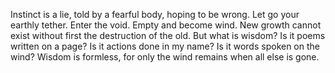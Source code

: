 Instinct is a lie, told by a fearful body, hoping to be wrong.
Let go your earthly tether. Enter the void. Empty and become wind.
New growth cannot exist without first the destruction of the old.
But what is wisdom?
Is it poems written on a page?
Is it actions done in my name?
Is it words spoken on the wind?
Wisdom is formless, for only the wind remains when all else is gone.
